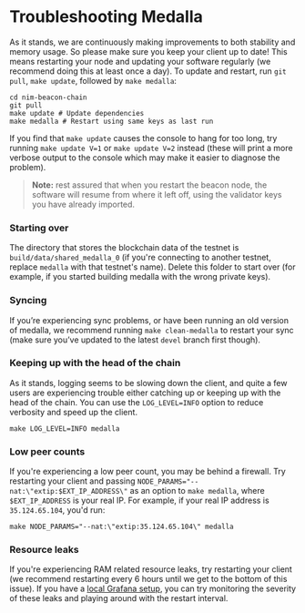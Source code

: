 # Troubleshooting Medalla

As it stands, we are continuously making improvements to both stability and memory usage. So please make sure you keep your client up to date! This means restarting your node and updating your software regularly (we recommend doing this at least once a day). To update and restart, run `git pull`, `make update`, followed by `make medalla`:

```
cd nim-beacon-chain
git pull
make update # Update dependencies
make medalla # Restart using same keys as last run
```

If you find that `make update` causes the console to hang for too long, try running `make update V=1` or `make update V=2` instead (these will print a more verbose output to the console which may make it easier to diagnose the problem).

>**Note:** rest assured that when you restart the beacon node, the software will resume from where it left off, using the validator keys you have already imported.


### Starting over

The directory that stores the blockchain data of the testnet is `build/data/shared_medalla_0` (if you're connecting to another testnet, replace `medalla` with that testnet's name). Delete this folder to start over (for example, if you started building medalla with the wrong private keys).

### Syncing
If you’re experiencing sync problems, or have been running an old version of medalla, we recommend running `make clean-medalla` to restart your sync (make sure you’ve updated to the latest `devel` branch first though).

### Keeping up with the head of the chain

As it stands, logging seems to be slowing down the client,  and quite a few users are experiencing trouble either catching up or keeping up with the head of the chain. You can use the `LOG_LEVEL=INFO` option to reduce verbosity and speed up the client.

```
make LOG_LEVEL=INFO medalla
```

### Low peer counts

If you're experiencing a low peer count, you may be behind a firewall. Try restarting your client and passing `NODE_PARAMS="--nat:\"extip:$EXT_IP_ADDRESS\"` as an option to `make medalla`, where `$EXT_IP_ADDRESS` is your real IP. For example, if your real IP address is `35.124.65.104`, you'd run:

```
make NODE_PARAMS="--nat:\"extip:35.124.65.104\" medalla
```

### Resource leaks

If you're experiencing RAM related resource leaks, try restarting your client (we recommend restarting every 6 hours until we get to the bottom of this issue). If you have a [local Grafana setup](https://github.com/status-im/nim-beacon-chain#getting-metrics-from-a-local-testnet-client), you can try monitoring the severity of these leaks and playing around with the restart interval.
